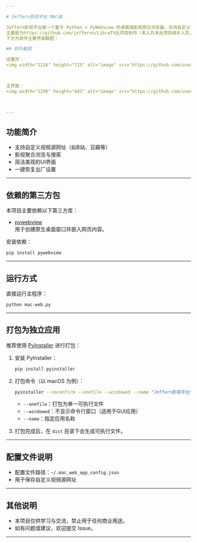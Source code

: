 ```yaml
---

# Jeffern影视平台 MAC端

Jeffern影视平台是一个基于 Python + PyWebview 的桌面端影视聚合浏览器，支持自定义视频源，界面美观，操作简单。  
主要是为https://github.com/jeffernn/LibreTV此项目制作（本人并未此项目相关人员，此软件仅为本人自用播放器）
下方为软件主要界面截图：

## 软件截图

设置页：
<img width="1126" height="715" alt="image" src="https://github.com/user-attachments/assets/c240d0b2-ec7e-40b4-b8b2-9bd0a0044f17" />



主界面：
<img width="1296" height="843" alt="image" src="https://github.com/user-attachments/assets/077ee0eb-0b43-4252-ad54-802d8642b07f" />



---
```


## 功能简介

- 支持自定义视频源网址（如B站、豆瓣等）
- 影视聚合浏览与搜索
- 简洁美观的UI界面
- 一键恢复出厂设置

---

## 依赖的第三方包

本项目主要依赖以下第三方库：

- [pywebview](https://github.com/r0x0r/pywebview)  
  用于创建原生桌面窗口并嵌入网页内容。

安装依赖：

```bash
pip install pywebview
```

---

## 运行方式

直接运行主程序：

```bash
python mac-web.py
```

---

## 打包为独立应用

推荐使用 [PyInstaller](https://www.pyinstaller.org/) 进行打包：

1. 安装 PyInstaller：

   ```bash
   pip install pyinstaller
   ```

2. 打包命令（以 macOS 为例）：

   ```bash
   pyinstaller --noconfirm --onefile --windowed --name "Jeffern影视平台" mac-web.py
   ```

   - `--onefile`：打包为单一可执行文件
   - `--windowed`：不显示命令行窗口（适用于GUI应用）
   - `--name`：指定应用名称

3. 打包完成后，在 `dist` 目录下会生成可执行文件。

---

## 配置文件说明

- 配置文件路径：`~/.mac_web_app_config.json`
- 用于保存自定义视频源网址

---

## 其他说明

- 本项目仅供学习与交流，禁止用于任何商业用途。
- 如有问题或建议，欢迎提交 Issue。

---

